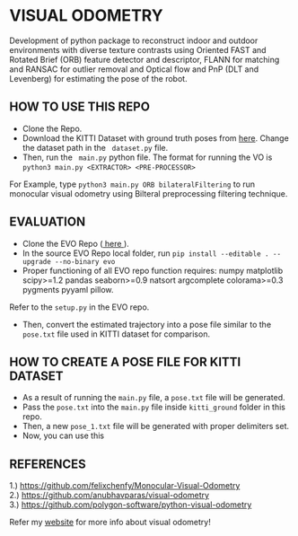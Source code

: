 # VISUAL ODOMETRY
Development of python package to reconstruct indoor and outdoor environments with diverse texture contrasts using Oriented FAST and Rotated Brief (ORB) feature detector and descriptor, FLANN for matching and RANSAC for outlier removal and Optical flow and PnP (DLT and Levenberg) for estimating the pose of the robot.

## HOW TO USE THIS REPO

- Clone the Repo.
- Download the KITTI Dataset with ground truth poses from <a href="http://www.cvlibs.net/datasets/kitti/eval_odometry.php">here</a>. Change the dataset path in the ``` dataset.py``` file.
- Then, run the ``` main.py``` python file. The format for running the VO is 
``` python3 main.py <EXTRACTOR> <PRE-PROCESSOR> ```

For Example, type ``` python3 main.py ORB bilateralFiltering ``` to run monocular visual odometry using Bilteral preprocessing filtering technique.

## EVALUATION

- Clone the EVO Repo (<a href="https://github.com/MichaelGrupp/evo"> here </a>).
- In the source EVO Repo local folder, run ```pip install --editable . --upgrade --no-binary evo```
- Proper functioning of all EVO repo function requires:
numpy
matplotlib
scipy>=1.2
pandas
seaborn>=0.9
natsort
argcomplete
colorama>=0.3
pygments
pyyaml
pillow.

Refer to the ```setup.py``` in the EVO repo. 
- Then, convert the estimated trajectory into a pose file similar to the ```pose.txt``` file used in KITTI dataset for comparison. 

## HOW TO CREATE A POSE FILE FOR KITTI DATASET

- As a result of running the ```main.py``` file, a ```pose.txt``` file will be generated. 
- Pass the ```pose.txt``` into the ```main.py``` file inside ```kitti_ground``` folder in this repo.
- Then, a new ```pose_1.txt``` file will be generated with proper delimiters set. 
- Now, you can use this 

## REFERENCES
1.) https://github.com/felixchenfy/Monocular-Visual-Odometry<br>
2.) https://github.com/anubhavparas/visual-odometry<br>
3.) https://github.com/polygon-software/python-visual-odometry<br>

Refer my <a href="https://jbright.tech/#projects"> website</a> for more info about visual odometry!
